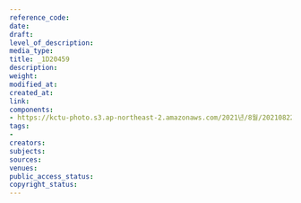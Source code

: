 ```yaml
---
reference_code: 
date: 
draft: 
level_of_description: 
media_type: 
title: _1D20459
description: 
weight: 
modified_at: 
created_at: 
link: 
components:
- https://kctu-photo.s3.ap-northeast-2.amazonaws.com/2021년/8월/20210822_’착취와+무권리의+고용허가제를+말한다!’+이주노동자+증언대회/_1D20459.jpg
tags:
- 
creators: 
subjects: 
sources: 
venues: 
public_access_status: 
copyright_status: 
---
```

